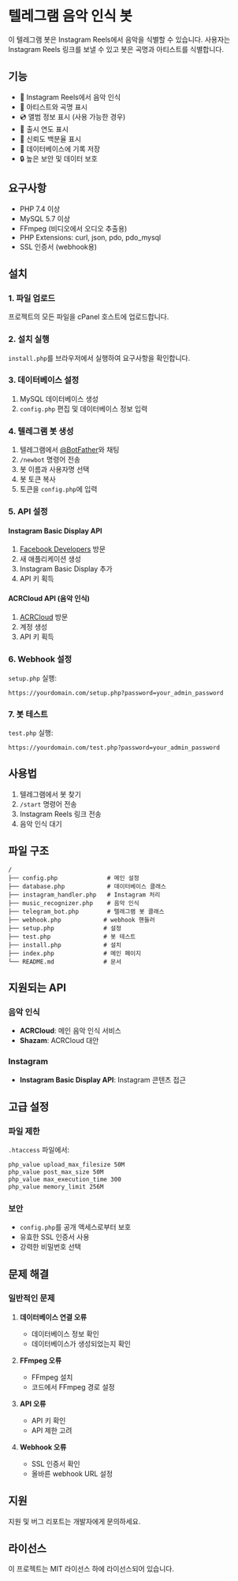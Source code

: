 # 텔레그램 음악 인식 봇

이 텔레그램 봇은 Instagram Reels에서 음악을 식별할 수 있습니다. 사용자는 Instagram Reels 링크를 보낼 수 있고 봇은 곡명과 아티스트를 식별합니다.

## 기능

- 🎵 Instagram Reels에서 음악 인식
- 🎤 아티스트와 곡명 표시
- 💿 앨범 정보 표시 (사용 가능한 경우)
- 📅 출시 연도 표시
- 🎯 신뢰도 백분율 표시
- 💾 데이터베이스에 기록 저장
- 🔒 높은 보안 및 데이터 보호

## 요구사항

- PHP 7.4 이상
- MySQL 5.7 이상
- FFmpeg (비디오에서 오디오 추출용)
- PHP Extensions: curl, json, pdo, pdo_mysql
- SSL 인증서 (webhook용)

## 설치

### 1. 파일 업로드

프로젝트의 모든 파일을 cPanel 호스트에 업로드합니다.

### 2. 설치 실행

`install.php`를 브라우저에서 실행하여 요구사항을 확인합니다.

### 3. 데이터베이스 설정

1. MySQL 데이터베이스 생성
2. `config.php` 편집 및 데이터베이스 정보 입력

### 4. 텔레그램 봇 생성

1. 텔레그램에서 [@BotFather](https://t.me/botfather)와 채팅
2. `/newbot` 명령어 전송
3. 봇 이름과 사용자명 선택
4. 봇 토큰 복사
5. 토큰을 `config.php`에 입력

### 5. API 설정

#### Instagram Basic Display API
1. [Facebook Developers](https://developers.facebook.com/) 방문
2. 새 애플리케이션 생성
3. Instagram Basic Display 추가
4. API 키 획득

#### ACRCloud API (음악 인식)
1. [ACRCloud](https://www.acrcloud.com/) 방문
2. 계정 생성
3. API 키 획득

### 6. Webhook 설정

`setup.php` 실행:

```
https://yourdomain.com/setup.php?password=your_admin_password
```

### 7. 봇 테스트

`test.php` 실행:

```
https://yourdomain.com/test.php?password=your_admin_password
```

## 사용법

1. 텔레그램에서 봇 찾기
2. `/start` 명령어 전송
3. Instagram Reels 링크 전송
4. 음악 인식 대기

## 파일 구조

```
/
├── config.php              # 메인 설정
├── database.php            # 데이터베이스 클래스
├── instagram_handler.php   # Instagram 처리
├── music_recognizer.php    # 음악 인식
├── telegram_bot.php        # 텔레그램 봇 클래스
├── webhook.php            # webhook 핸들러
├── setup.php              # 설정
├── test.php               # 봇 테스트
├── install.php            # 설치
├── index.php              # 메인 페이지
└── README.md              # 문서
```

## 지원되는 API

### 음악 인식
- **ACRCloud**: 메인 음악 인식 서비스
- **Shazam**: ACRCloud 대안

### Instagram
- **Instagram Basic Display API**: Instagram 콘텐츠 접근

## 고급 설정

### 파일 제한
`.htaccess` 파일에서:
```apache
php_value upload_max_filesize 50M
php_value post_max_size 50M
php_value max_execution_time 300
php_value memory_limit 256M
```

### 보안
- `config.php`를 공개 액세스로부터 보호
- 유효한 SSL 인증서 사용
- 강력한 비밀번호 선택

## 문제 해결

### 일반적인 문제

1. **데이터베이스 연결 오류**
   - 데이터베이스 정보 확인
   - 데이터베이스가 생성되었는지 확인

2. **FFmpeg 오류**
   - FFmpeg 설치
   - 코드에서 FFmpeg 경로 설정

3. **API 오류**
   - API 키 확인
   - API 제한 고려

4. **Webhook 오류**
   - SSL 인증서 확인
   - 올바른 webhook URL 설정

## 지원

지원 및 버그 리포트는 개발자에게 문의하세요.

## 라이선스

이 프로젝트는 MIT 라이선스 하에 라이선스되어 있습니다.